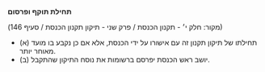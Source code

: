 **תחילת תוקף ופרסום**

(מקור: חלק י׳ - תקנון הכנסת / פרק שני - תיקון תקנון הכנסת / סעיף 146)
 * (א) תחילתו של תיקון תקנון זה עם אישורו על ידי הכנסת, אלא אם כן נקבע בו מועד מאוחר יותר.
 * (ב) יושב ראש הכנסת יפרסם ברשומות את נוסח התיקון שהתקבל.